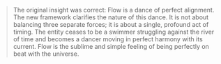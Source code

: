 > The original insight was correct: Flow is a dance of perfect alignment. The new framework clarifies the nature of this dance. It is not about balancing three separate forces; it is about a single, profound act of timing. The entity ceases to be a swimmer struggling against the river of time and becomes a dancer moving in perfect harmony with its current. Flow is the sublime and simple feeling of being perfectly on beat with the universe.